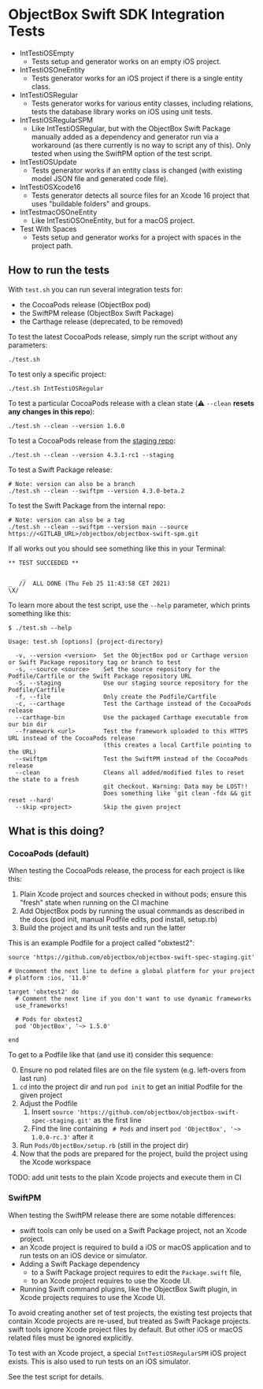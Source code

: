 # ObjectBox Swift SDK Integration Tests

- IntTestiOSEmpty  
  - Tests setup and generator works on an empty iOS project.
- IntTestiOSOneEntity
  - Tests generator works for an iOS project if there is a single entity class.
- IntTestiOSRegular
  - Tests generator works for various entity classes, including relations, tests the database library works on iOS using
    unit tests.
- IntTestiOSRegularSPM
  - Like IntTestiOSRegular, but with the ObjectBox Swift Package manually added as a dependency and generator run via a
    workaround (as there currently is no way to script any of this).
    Only tested when using the SwiftPM option of the test script.
- IntTestiOSUpdate
  - Tests generator works if an entity class is changed (with existing model JSON file and generated code file).
- IntTestiOSXcode16
  - Tests generator detects all source files for an Xcode 16 project that uses "buildable folders" and groups.
- IntTestmacOSOneEntity
  - Like IntTestiOSOneEntity, but for a macOS project.
- Test With Spaces
  - Tests setup and generator works for a project with spaces in the project path.

## How to run the tests

With `test.sh` you can run several integration tests for:

- the CocoaPods release (ObjectBox pod)
- the SwiftPM release (ObjectBox Swift Package)
- the Carthage release (deprecated, to be removed)

To test the latest CocoaPods release, simply run the script without any parameters:

```
./test.sh
```

To test only a specific project:

```
./test.sh IntTestiOSRegular
```

To test a particular CocoaPods release with a clean state (⚠️ `--clean` **resets any changes in this repo**):

```
./test.sh --clean --version 1.6.0
```

To test a CocoaPods release from the [staging repo](https://github.com/objectbox/objectbox-swift-spec-staging):

```
./test.sh --clean --version 4.3.1-rc1 --staging
```

To test a Swift Package release:

```
# Note: version can also be a branch
./test.sh --clean --swiftpm --version 4.3.0-beta.2
```

To test the Swift Package from the internal repo:

```
# Note: version can also be a tag
./test.sh --clean --swiftpm --version main --source https://<GITLAB_URL>/objectbox/objectbox-swift-spm.git
```

If all works out you should see something like this in your Terminal:

```
** TEST SUCCEEDED **

    _
_  //  ALL DONE (Thu Feb 25 11:43:58 CET 2021)
\X/
```

To learn more about the test script, use the `--help` parameter, which prints something like this:

```
$ ./test.sh --help

Usage: test.sh [options] {project-directory}

  -v, --version <version>  Set the ObjectBox pod or Carthage version or Swift Package repository tag or branch to test
  -s, --source <source>    Set the source repository for the Podfile/Cartfile or the Swift Package repository URL
  -S, --staging            Use our staging source repository for the Podfile/Cartfile
  -f, --file               Only create the Podfile/Cartfile
  -c, --carthage           Test the Carthage instead of the CocoaPods release
  --carthage-bin           Use the packaged Carthage executable from our bin dir
  --framework <url>        Test the framework uploaded to this HTTPS URL instead of the CocoaPods release
                           (this creates a local Cartfile pointing to the URL)
  --swiftpm                Test the SwiftPM instead of the CocoaPods release
  --clean                  Cleans all added/modified files to reset the state to a fresh
                           git checkout. Warning: Data may be LOST!!
                           Does something like 'git clean -fdx && git reset --hard'
  --skip <project>         Skip the given project

```

## What is this doing?
   
### CocoaPods (default)

When testing the CocoaPods release, the process for each project is like this:

1. Plain Xcode project and sources checked in without pods; ensure this "fresh" state when running on the CI machine
2. Add ObjectBox pods by running the usual commands as described in the docs (pod init, manual Podfile edits, pod install, setup.rb)
3. Build the project and its unit tests and run the latter

This is an example Podfile for a project called "obxtest2":

```
source 'https://github.com/objectbox/objectbox-swift-spec-staging.git'

# Uncomment the next line to define a global platform for your project
# platform :ios, '11.0'

target 'obxtest2' do
  # Comment the next line if you don't want to use dynamic frameworks
  use_frameworks!

  # Pods for obxtest2
  pod 'ObjectBox', '~> 1.5.0'

end
```

To get to a Podfile like that (and use it) consider this sequence:

0. Ensure no pod related files are on the file system (e.g. left-overs from last run)
1. `cd` into the project dir and run `pod init` to get an initial Podfile for the given project
2. Adjust the Podfile 
    1. Insert `source 'https://github.com/objectbox/objectbox-swift-spec-staging.git'` as the first line
    2. Find the line containing `  # Pods ` and insert `pod 'ObjectBox', '~> 1.0.0-rc.3'` after it
3. Run `Pods/ObjectBox/setup.rb` (still in the project dir)
4. Now that the pods are prepared for the project, build the project using the Xcode workspace

TODO: add unit tests to the plain Xcode projects and execute them in CI

### SwiftPM

When testing the SwiftPM release there are some notable differences:

- swift tools can only be used on a Swift Package project, not an Xcode project.
- an Xcode project is required to build a iOS or macOS application and to run tests on an iOS device or simulator.
- Adding a Swift Package dependency
  - to a Swift Package project requires to edit the `Package.swift` file,
  - to an Xcode project requires to use the Xcode UI.
- Running Swift command plugins, like the ObjectBox Swift plugin, in Xcode projects requires to use the Xcode UI. 

To avoid creating another set of test projects, the existing test projects that contain Xcode projects are re-used, but
treated as Swift Package projects. swift tools ignore Xcode project files by default. But other iOS or macOS related
files must be ignored explicitly.

To test with an Xcode project, a special `IntTestiOSRegularSPM` iOS project exists. This is also used to run tests
on an iOS simulator.

See the test script for details.
